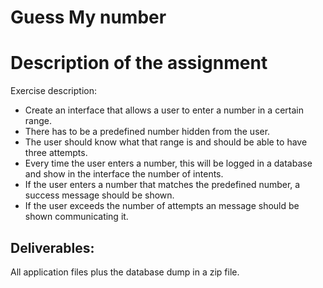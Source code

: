 Guess My number
===

# Description of the assignment

Exercise description:
- Create an interface that allows a user to enter a number in a certain range.
-  There has to be a predefined number hidden from the user.
- The user should know what that range is and should be able to have three attempts.
- Every time the user enters a number, this will be logged in a database and show in the interface the number of intents.
- If the user enters a number that matches the predefined number, a success message should be shown.
- If the user exceeds the number of attempts an message should be shown communicating it.

## Deliverables:
All application files plus the database dump in a zip file.
